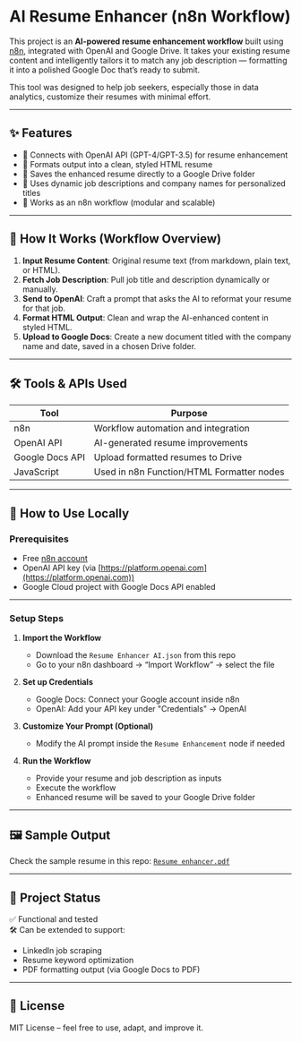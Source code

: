 # AI Resume Enhancer (n8n Workflow)

This project is an **AI-powered resume enhancement workflow** built using [n8n](https://n8n.io), integrated with OpenAI and Google Drive. It takes your existing resume content and intelligently tailors it to match any job description — formatting it into a polished Google Doc that’s ready to submit.

This tool was designed to help job seekers, especially those in data analytics, customize their resumes with minimal effort.

---

## ✨ Features

- 🧠 Connects with OpenAI API (GPT-4/GPT-3.5) for resume enhancement
- 📄 Formats output into a clean, styled HTML resume
- 📁 Saves the enhanced resume directly to a Google Drive folder
- 📌 Uses dynamic job descriptions and company names for personalized titles
- 🔁 Works as an n8n workflow (modular and scalable)

---

## 🚀 How It Works (Workflow Overview)

1. **Input Resume Content**: Original resume text (from markdown, plain text, or HTML).
2. **Fetch Job Description**: Pull job title and description dynamically or manually.
3. **Send to OpenAI**: Craft a prompt that asks the AI to reformat your resume for that job.
4. **Format HTML Output**: Clean and wrap the AI-enhanced content in styled HTML.
5. **Upload to Google Docs**: Create a new document titled with the company name and date, saved in a chosen Drive folder.

---

## 🛠 Tools & APIs Used

| Tool         | Purpose                                    |
|--------------|--------------------------------------------|
| n8n          | Workflow automation and integration        |
| OpenAI API   | AI-generated resume improvements           |
| Google Docs API | Upload formatted resumes to Drive       |
| JavaScript   | Used in n8n Function/HTML Formatter nodes  |

---

## 🧪 How to Use Locally

### Prerequisites

- Free [n8n account](https://n8n.io)
- OpenAI API key (via [https://platform.openai.com](https://platform.openai.com))
- Google Cloud project with Google Docs API enabled

---

### Setup Steps

1. **Import the Workflow**
   - Download the `Resume Enhancer AI.json` from this repo
   - Go to your n8n dashboard → “Import Workflow” → select the file

2. **Set up Credentials**
   - Google Docs: Connect your Google account inside n8n
   - OpenAI: Add your API key under "Credentials" → OpenAI

3. **Customize Your Prompt (Optional)**
   - Modify the AI prompt inside the `Resume Enhancement` node if needed

4. **Run the Workflow**
   - Provide your resume and job description as inputs
   - Execute the workflow
   - Enhanced resume will be saved to your Google Drive folder

---

## 🖼 Sample Output

Check the sample resume in this repo: [`Resume enhancer.pdf`](./Resume%20enhancer.pdf)

---

## 📌 Project Status

✅ Functional and tested  
🛠️ Can be extended to support:
- LinkedIn job scraping
- Resume keyword optimization
- PDF formatting output (via Google Docs to PDF)

---

## 📄 License

MIT License – feel free to use, adapt, and improve it.
